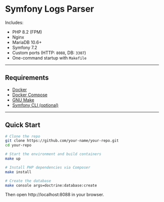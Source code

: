 # Symfony Logs Parser

Includes:

- PHP 8.2 (FPM)
- Nginx
- MariaDB 10.6+
- Symfony 7.2
- Custom ports (HTTP: `8088`, DB: `3307`)
- One-command startup with `Makefile`

---

## Requirements

- [Docker](https://www.docker.com/)
- [Docker Compose](https://docs.docker.com/compose/)
- [GNU Make](https://www.gnu.org/software/make/)
- [Symfony CLI (optional)](https://symfony.com/download)

---

## Quick Start

```bash
# Clone the repo
git clone https://github.com/your-name/your-repo.git
cd your-repo

# Start the environment and build containers
make up

# Install PHP dependencies via Composer
make install

# Create the database
make console args=doctrine:database:create

```

Then open http://localhost:8088 in your browser.